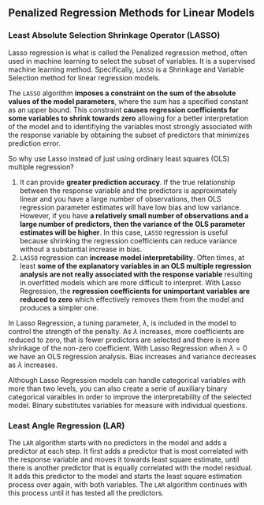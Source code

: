 ## Penalized Regression Methods for Linear Models

### Least Absolute Selection Shrinkage Operator (LASSO)
Lasso regression is what is called the Penalized regression method, often used in machine learning to select the subset of variables. It is a supervised machine learning method. Specifically, `LASSO` is a Shrinkage and Variable Selection method for linear regression models. 

The `LASSO` algorithm **imposes a constraint on the sum of the absolute values of the model parameters**, where the sum has a specified constant as an upper bound. This constraint **causes regression coefficients for some variables to shrink towards zero** allowing for a better interpretation of the model and to identifiying the variables most strongly associated with the response variable by obtaining the subset of predictors that minimizes prediction error. 

So why use Lasso instead of just using ordinary least squares (OLS) multiple regression? 

1. It can provide **greater prediction accuracy**. If the true relationship between the response variable and the predictors is approximately linear and you have a large number of observations, then OLS regression parameter estimates will have low bias and low variance. However, if you have **a relatively small number of observations and a large number of predictors, then the variance of the OLS parameter estimates will be higher**. In this case, `LASSO` regression is useful because shrinking the regression coefficients can reduce variance without a substantial increase in bias. 
2. `LASSO` regression can **increase model interpretability**. Often times, at least **some of the explanatory variables in an OLS multiple regression analysis are not really associated with the response variable** resulting in overfitted models which are more difficult to interpret. With Lasso Regression, the **regression coefficients for unimportant variables are reduced to zero** which effectively removes them from the model and produces a simpler one. 

In Lasso Regression, a tuning parameter, $\lambda$, is included in the model to control the strength of the penalty. As $\lambda$ increases, more coefficients are reduced to zero, that is fewer predictors are selected and there is more shrinkage of the non-zero coefficient. With Lasso Regression when $\lambda=0$ we have an OLS regression analysis. Bias increases and variance decreases as $\lambda$ increases. 

Although Lasso Regression models can handle categorical variables with more than two levels, you can also create a serie of auxiliary binary categorical varaibles in order to improve the interpretability of the selected model. Binary substitutes variables for measure with individual questions. 

### Least Angle Regression (LAR)

The `LAR` algorithm starts with no predictors in the model and adds a predictor at each step. It first adds a predictor that is most correlated with the response variable and moves it towards least square estimate, until there is another predictor that is equally correlated with the model residual. It adds this predictor to the model and starts the least square estimation process over again, with both variables. The `LAR` algorithm continues with this process until it has tested all the predictors.
